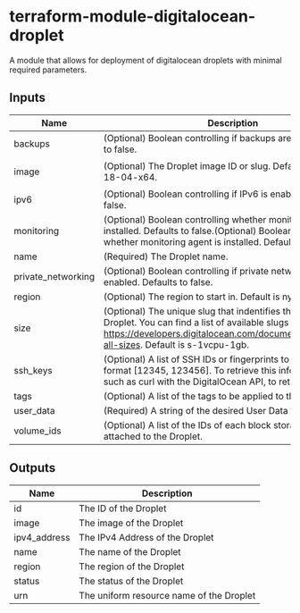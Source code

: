 # terraform-module-digitalocean-droplet
A module that allows for deployment of digitalocean droplets with minimal required parameters.

## Inputs

| Name | Description | Type | Default | Required |
|------|-------------|:----:|:-----:|:-----:|
| backups | (Optional) Boolean controlling if backups are made. Defaults to false. | string | `"false"` | no |
| image | (Optional) The Droplet image ID or slug. Default is ubuntu-18-04-x64. | string | `"ubuntu-18-04-x64"` | no |
| ipv6 | (Optional) Boolean controlling if IPv6 is enabled. Defaults to false. | string | `"false"` | no |
| monitoring | (Optional) Boolean controlling whether monitoring agent is installed. Defaults to false.(Optional) Boolean controlling whether monitoring agent is installed. Defaults to false. | string | `"false"` | no |
| name | (Required) The Droplet name. | string | n/a | yes |
| private\_networking | (Optional) Boolean controlling if private networks are enabled. Defaults to false. | string | `"false"` | no |
| region | (Optional) The region to start in. Default is nyc1. | string | `"nyc1"` | no |
| size | (Optional) The unique slug that indentifies the type of Droplet. You can find a list of available slugs on in https://developers.digitalocean.com/documentation/v2/#list-all-sizes. Default is s-1vcpu-1gb. | string | `"s-1vcpu-1gb"` | no |
| ssh\_keys | (Optional) A list of SSH IDs or fingerprints to enable in the format [12345, 123456]. To retrieve this info, use a tool such as curl with the DigitalOcean API, to retrieve them. | list | `<list>` | no |
| tags | (Optional) A list of the tags to be applied to this Droplet. | list | `<list>` | no |
| user\_data | (Required) A string of the desired User Data for the Droplet. | string | `""` | yes |
| volume\_ids | (Optional) A list of the IDs of each block storage volume to be attached to the Droplet. | list | `<list>` | no |

## Outputs

| Name | Description |
|------|-------------|
| id | The ID of the Droplet |
| image | The image of the Droplet |
| ipv4\_address | The IPv4 Address of the Droplet |
| name | The name of the Droplet |
| region | The region of the Droplet |
| status | The status of the Droplet |
| urn | The uniform resource name of the Droplet |